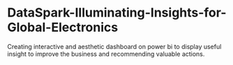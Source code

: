 # DataSpark-Illuminating-Insights-for-Global-Electronics
Creating interactive and aesthetic dashboard on power bi to display useful insight to improve the business and recommending valuable actions.
